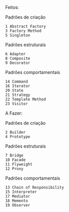 Feitos:

Padrões de criação

	1 Abstract Factory
	3 Factory Method
	5 Singleton

Padrões estruturais

	6 Adapter
	8 Composite
	9 Decorator

Padrões comportamentais

	14 Command
	16 Iterator
	20 State
	21 Strategy
	22 Template Method
	23 Visitor

A Fazer:

Padrões de criação

	2 Builder
	4 Prototype

Padrões estruturais

	7 Bridge
	10 Facade
	11 Flyweight	
	12 Proxy

Padrões comportamentais

	13 Chain of Responsibility
	15 Interpreter
	17 Mediator
	18 Memento
	19 Observer
